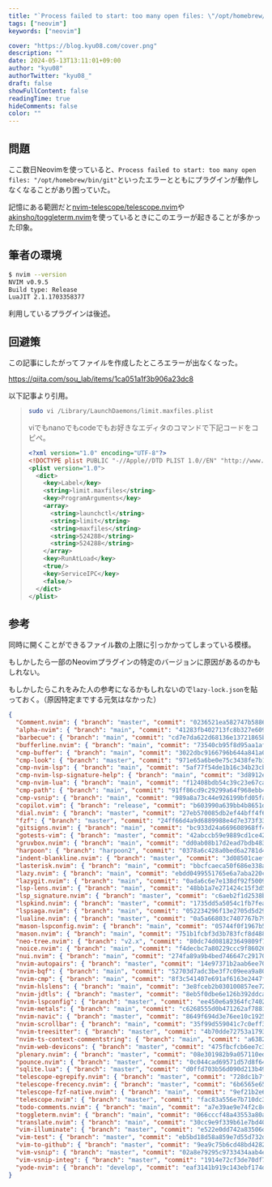 ```yaml
---
title: "`Process failed to start: too many open files: \"/opt/homebrew/bin/git\"`というエラーが出てNeovimのプラグインが動作しなくなる問題の回避策"
tags: ["neovim"]
keywords: ["neovim"]

cover: "https://blog.kyu08.com/cover.png"
description: ""
date: 2024-05-13T13:11:01+09:00
author: "kyu08"
authorTwitter: "kyu08_"
draft: false
showFullContent: false
readingTime: true
hideComments: false
color: ""
---
```


## 問題
ここ数日Neovimを使っていると、`Process failed to start: too many open files: "/opt/homebrew/bin/git"`といったエラーとともにプラグインが動作しなくなることがあり困っていた。

記憶にある範囲だと[nvim-telescope/telescope.nvim](https://github.com/nvim-telescope/telescope.nvim)や[akinsho/toggleterm.nvim](https://github.com/akinsho/toggleterm.nvim)を使っているときにこのエラーが起きることが多かった印象。

## 筆者の環境
```sh
$ nvim --version
NVIM v0.9.5
Build type: Release
LuaJIT 2.1.1703358377
```

利用しているプラグインは後述。

## 回避策

この記事にしたがってファイルを作成したところエラーが出なくなった。

https://qiita.com/sou_lab/items/1ca051a1f3b906a23dc8

以下記事より引用。

> ```sh
> sudo vi /Library/LaunchDaemons/limit.maxfiles.plist
> ```
>
> viでもnanoでもcodeでもお好きなエディタのコマンドで下記コードをコピペ。
> 
> ```xml
> <?xml version="1.0" encoding="UTF-8"?>
> <!DOCTYPE plist PUBLIC "-//Apple//DTD PLIST 1.0//EN" "http://www.apple.com/DTDs/PropertyList-1.0.dtd">
> <plist version="1.0">
>   <dict>
>     <key>Label</key>
>     <string>limit.maxfiles</string>
>     <key>ProgramArguments</key>
>     <array>
>       <string>launchctl</string>
>       <string>limit</string>
>       <string>maxfiles</string>
>       <string>524288</string>
>       <string>524288</string>
>     </array>
>     <key>RunAtLoad</key>
>     <true/>
>     <key>ServiceIPC</key>
>     <false/>
>   </dict>
> </plist>
> ```

## 参考
同時に開くことができるファイル数の上限に引っかかってしまっている模様。

もしかしたら一部のNeovimプラグインの特定のバージョンに原因があるのかもしれない。

もしかしたらこれをみた人の参考になるかもしれないので`lazy-lock.json`を貼っておく。（原因特定までする元気はなかった）

```json
{
  "Comment.nvim": { "branch": "master", "commit": "0236521ea582747b58869cb72f70ccfa967d2e89" },
  "alpha-nvim": { "branch": "main", "commit": "41283fb402713fc8b327e60907f74e46166f4cfd" },
  "barbecue": { "branch": "main", "commit": "cd7e7da622d68136e13721865b4d919efd6325ed" },
  "bufferline.nvim": { "branch": "main", "commit": "73540cb95f8d95aa1af3ed57713c6720c78af915" },
  "cmp-buffer": { "branch": "main", "commit": "3022dbc9166796b644a841a02de8dd1cc1d311fa" },
  "cmp-look": { "branch": "master", "commit": "971e65a6be0e75c3438fe7b176d4fc020cb89d7b" },
  "cmp-nvim-lsp": { "branch": "main", "commit": "5af77f54de1b16c34b23cba810150689a3a90312" },
  "cmp-nvim-lsp-signature-help": { "branch": "main", "commit": "3d8912ebeb56e5ae08ef0906e3a54de1c66b92f1" },
  "cmp-nvim-lua": { "branch": "main", "commit": "f12408bdb54c39c23e67cab726264c10db33ada8" },
  "cmp-path": { "branch": "main", "commit": "91ff86cd9c29299a64f968ebb45846c485725f23" },
  "cmp-vsnip": { "branch": "main", "commit": "989a8a73c44e926199bfd05fa7a516d51f2d2752" },
  "copilot.vim": { "branch": "release", "commit": "b603990a639bb4b8651d054ef8d5a8fe5db56e0c" },
  "dial.nvim": { "branch": "master", "commit": "27eb570085db2ef44bff4f620d3806039184651c" },
  "fzf": { "branch": "master", "commit": "24ff66d4a9d6889988e4d7e373f33f4098870b9e" },
  "gitsigns.nvim": { "branch": "main", "commit": "bc933d24a669608968ff4791b14d2d9554813a65" },
  "gotests-vim": { "branch": "master", "commit": "42abccb59e9889cd1ce427b11b2ffbb36f2a46a6" },
  "gruvbox.nvim": { "branch": "main", "commit": "dd0ab08b17d2ead7bdb4838b48e1d08034ead0f0" },
  "harpoon": { "branch": "harpoon2", "commit": "0378a6c428a0bed6a2781d459d7943843f374bce" },
  "indent-blankline.nvim": { "branch": "master", "commit": "3d08501caef2329aba5121b753e903904088f7e6" },
  "lasterisk.nvim": { "branch": "main", "commit": "bbcfcaeca50f686e338a03386e41645fc3305f44" },
  "lazy.nvim": { "branch": "main", "commit": "ebdd0499551765e6a7aba220cc8ae4e0cdb6be69" },
  "lazygit.nvim": { "branch": "main", "commit": "0ada6c6e7e138df92f5009b6952f4ac41248305a" },
  "lsp-lens.nvim": { "branch": "main", "commit": "48bb1a7e271424c15f3d588d54adc9b7c319d977" },
  "lsp_signature.nvim": { "branch": "master", "commit": "c6aeb2f1d2538bbdfdaab1664d9d4c3c75aa9db8" },
  "lspkind.nvim": { "branch": "master", "commit": "1735dd5a5054c1fb7feaf8e8658dbab925f4f0cf" },
  "lspsaga.nvim": { "branch": "main", "commit": "052234296f13e2705d5d290c7bd5a36d3dd81fde" },
  "lualine.nvim": { "branch": "master", "commit": "0a5a66803c7407767b799067986b4dc3036e1983" },
  "mason-lspconfig.nvim": { "branch": "main", "commit": "05744f0f1967b5757bd05c08df4271ab8ec990aa" },
  "mason.nvim": { "branch": "main", "commit": "751b1fcbf3d3b783fcf8d48865264a9bcd8f9b10" },
  "neo-tree.nvim": { "branch": "v2.x", "commit": "80dc74d081823649809f78370fa5b204aa9a853a" },
  "noice.nvim": { "branch": "main", "commit": "f4decbc7a80229ccc9f86026b74bdcf0c39e38a7" },
  "nui.nvim": { "branch": "main", "commit": "274fa89a9b4bed746647c2917091902f882509ec" },
  "nvim-autopairs": { "branch": "master", "commit": "14e97371b2aab6ee70054c1070a123dfaa3e217e" },
  "nvim-bqf": { "branch": "main", "commit": "52703d7adc3be3f7c09eea9a80c5b8caa615fb25" },
  "nvim-cmp": { "branch": "main", "commit": "8f3c541407e691af6163e2447f3af1bd6e17f9a3" },
  "nvim-hlslens": { "branch": "main", "commit": "3e8fceb2b030100857ee72741a8f48c9a1d8595e" },
  "nvim-jdtls": { "branch": "master", "commit": "8eb5f0dbe6e126b392ddcaf45893358619893e45" },
  "nvim-lspconfig": { "branch": "master", "commit": "ee450e6a9364fc740236166dd57aaca1ec7cdb48" },
  "nvim-metals": { "branch": "main", "commit": "c6268555d0b471262af78818f11a086ddf30688b" },
  "nvim-navic": { "branch": "master", "commit": "8649f694d3e76ee10c19255dece6411c29206a54" },
  "nvim-scrollbar": { "branch": "main", "commit": "35f99d559041c7c0eff3a41f9093581ceea534e8" },
  "nvim-treesitter": { "branch": "master", "commit": "4b70dde72753a179333b4bba02518d234a30510e" },
  "nvim-ts-context-commentstring": { "branch": "main", "commit": "a6382f744f584bbf71d0a563af789af7190aabda" },
  "nvim-web-devicons": { "branch": "master", "commit": "475fbcfcb6ee7c35aa33a6b6207ebd4032791d87" },
  "plenary.nvim": { "branch": "master", "commit": "08e301982b9a057110ede7a735dd1b5285eb341f" },
  "pounce.nvim": { "branch": "master", "commit": "0c044cad69571d57d8f64a41cca95332859b6abc" },
  "sqlite.lua": { "branch": "master", "commit": "d0ffd703b56d090d213b497ed4eb840495f14a11" },
  "telescope-egrepify.nvim": { "branch": "master", "commit": "728dc1b7f31297876c3a3254fc6108108b6a9e9d" },
  "telescope-frecency.nvim": { "branch": "master", "commit": "6b6565e6584c86ca501bdac485cbdc2ca64556e4" },
  "telescope-fzf-native.nvim": { "branch": "main", "commit": "9ef21b2e6bb6ebeaf349a0781745549bbb870d27" },
  "telescope.nvim": { "branch": "master", "commit": "fac83a556e7b710dc31433dec727361ca062dbe9" },
  "todo-comments.nvim": { "branch": "main", "commit": "a7e39ae9e74f2c8c6dc4eea6d40c3971ae84752d" },
  "toggleterm.nvim": { "branch": "main", "commit": "066cccf48a43553a80a210eb3be89a15d789d6e6" },
  "translate.nvim": { "branch": "main", "commit": "30cc9e9f339b61e7bd40bc1ba7af73ea193bf589" },
  "vim-illuminate": { "branch": "master", "commit": "e522e0dd742a83506db0a72e1ced68c9c130f185" },
  "vim-test": { "branch": "master", "commit": "eb5bd18d58a859e7d55d732d37e4e2b94fa50275" },
  "vim-to-github": { "branch": "master", "commit": "9ea9c75b6cd48bd42823a39c56a05a2ff8161536" },
  "vim-vsnip": { "branch": "master", "commit": "02a8e79295c9733434aab4e0e2b8c4b7cea9f3a9" },
  "vim-vsnip-integ": { "branch": "master", "commit": "1914e72cf3de70df7f5dde476cd299aba2440aef" },
  "yode-nvim": { "branch": "develop", "commit": "eaf3141b919c143ebf174d7ad180abd9c032b38c" }
}
```
